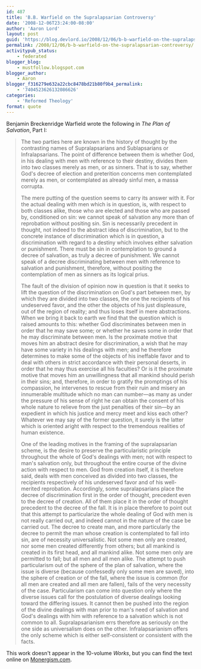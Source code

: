 ```yaml
---
id: 487
title: 'B.B. Warfield on the Supralapsarian Controversy'
date: '2008-12-06T23:24:00-08:00'
author: 'Aaron Lord'
layout: post
guid: 'https://blog.devlord.io/2008/12/06/b-b-warfield-on-the-supralapsarian-controversy/'
permalink: /2008/12/06/b-b-warfield-on-the-supralapsarian-controversy/
activitypub_status:
    - federated
blogger_blog:
    - mustfollow.blogspot.com
blogger_author:
    - Aaron
blogger_f316279e632a22cbc8478bd21b80f9b4_permalink:
    - '7404523626132086626'
categories:
    - 'Reformed Theology'
format: quote
---
```


Benjamin Breckenridge Warfield wrote the following in <em>The Plan of Salvation</em>, Part I:
<blockquote>The two parties here are known in the history of thought by the contrasting names of Supralapsarians and Sublapsarians or Infralapsarians. The point of difference between them is whether God, in his dealing with men with reference to their destiny, divides them into two classes merely as men, or as sinners. That is to say, whether God's decree of election and preterition concerns men contemplated merely as men, or contemplated as already sinful men, a massa corrupta.

The mere putting of the question seems to carry its answer with it. For the actual dealing with men which is in question, is, with respect to both classes alike, those who are elected and those who are passed by, conditioned on sin: we cannot speak of salvation any more than of reprobation without positing sin. Sin is necessarily precedent in thought, not indeed to the abstract idea of discrimination, but to the concrete instance of discrimination which is in question, a discrimination with regard to a destiny which involves either salvation or punishment. There must be sin in contemplation to ground a decree of salvation, as truly a decree of punishment. We cannot speak of a decree discriminating between men with reference to salvation and punishment, therefore, without positing the contemplation of men as sinners as its logical prius.

The fault of the division of opinion now in question is that it seeks to lift the question of the discrimination on God's part between men, by which they are divided into two classes, the one the recipients of his undeserved favor, and the other the objects of his just displeasure, out of the region of reality; and thus loses itself in mere abstractions. When we bring it back to earth we find that the question which is raised amounts to this: whether God discriminates between men in order that he may save some; or whether he saves some in order that he may discriminate between men. Is the proximate motive that moves him an abstract desire for discrimination, a wish that he may have some variety in his dealings with men; and he therefore determines to make some of the objects of his ineffable favor and to deal with others in strict accordance with their personal deserts, in order that he may thus exercise all his faculties? Or is it the proximate motive that moves him an unwillingness that all mankind should perish in their sins; and, therefore, in order to gratify the promptings of his compassion, he intervenes to rescue from their ruin and misery an innumerable multitude which no man can number—as many as under the pressure of his sense of right he can obtain the consent of his whole nature to relieve from the just penalties of their sin—by an expedient in which his justice and mercy meet and kiss each other? Whatever we may say of the former question, it surely is the latter which is oriented aright with respect to the tremendous realities of human existence.

One of the leading motives in the framing of the supralapsarian scheme, is the desire to preserve the particularistic principle throughout the whole of God's dealings with men; not with respect to man's salvation only, but throughout the entire course of the divine action with respect to men. God from creation itself, it is therefore said, deals with men conceived as divided into two classes, the recipients respectively of his undeserved favor and of his well-merited reprobation. Accordingly, some supralapsarians place the decree of discrimination first in the order of thought, precedent even to the decree of creation. All of them place it in the order of thought precedent to the decree of the fall. It is in place therefore to point out that this attempt to particularize the whole dealing of God with men is not really carried out, and indeed cannot in the nature of the case be carried out. The decree to create man, and more particularly the decree to permit the man whose creation is contemplated to fall into sin, are of necessity universalistic. Not some men only are created, nor some men created differently from others; but all mankind is created in its first head, and all mankind alike. Not some men only are permitted to fall; but all men and all men alike. The attempt to push particularism out of the sphere of the plan of salvation, where the issue is diverse (because confessedly only some men are saved), into the sphere of creation or of the fall, where the issue is common (for all men are created and all men are fallen), fails of the very necessity of the case. Particularism can come into question only where the diverse issues call for the postulation of diverse dealings looking toward the differing issues. It cannot then be pushed into the region of the divine dealings with man prior to man's need of salvation and God's dealings with him with reference to a salvation which is not common to all. Supralapsarianism errs therefore as seriously on the one side as universalism does on the other. Infralapsarianism offers the only scheme which is either self-consistent or consistent with the facts.</blockquote>
This work doesn't appear in the 10-volume <em>Works</em>, but you can find the text online on <a href="http://www.monergism.com/thethreshold/articles/onsite/WarfieldPlan01.html">Monergism.com</a>.
